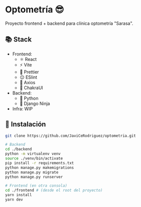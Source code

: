# Optometría 😎

Proyecto frontend + backend para clínica optometría "Sarasa".

## 📚 Stack

- Frontend:
    - ⚛ React
    - ⚡ Vite
    - 🎨 Prettier
    - 😐 ESlint
    - 🚚 Axios
    - 🌌 ChakraUI
- Backend:
    - 🐍 Python
    - 🦗 Django Ninja
- Infra: WIP


## 📄 Instalación

```sh
git clone https://github.com/JaviCeRodriguez/optometria.git

# Backend
cd ./backend
python -m virtualenv venv
source ./venv/bin/activate
pip install -r requirements.txt
python manage.py makemigrations
python manage.py migrate
python manage.py runserver

# Frontend (en otra consola)
cd ./frontend # (desde el root del proyecto)
yarn install
yarn dev
```
